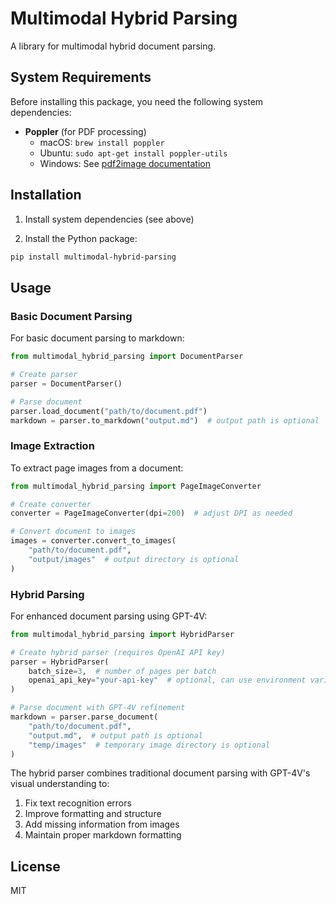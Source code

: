 # Multimodal Hybrid Parsing

A library for multimodal hybrid document parsing.

## System Requirements

Before installing this package, you need the following system dependencies:

- **Poppler** (for PDF processing)
  - macOS: `brew install poppler`
  - Ubuntu: `sudo apt-get install poppler-utils`
  - Windows: See [pdf2image documentation](https://github.com/Belval/pdf2image#windows)

## Installation

1. Install system dependencies (see above)

2. Install the Python package:
```bash
pip install multimodal-hybrid-parsing
```

## Usage

### Basic Document Parsing

For basic document parsing to markdown:

```python
from multimodal_hybrid_parsing import DocumentParser

# Create parser
parser = DocumentParser()

# Parse document
parser.load_document("path/to/document.pdf")
markdown = parser.to_markdown("output.md")  # output path is optional
```

### Image Extraction

To extract page images from a document:

```python
from multimodal_hybrid_parsing import PageImageConverter

# Create converter
converter = PageImageConverter(dpi=200)  # adjust DPI as needed

# Convert document to images
images = converter.convert_to_images(
    "path/to/document.pdf",
    "output/images"  # output directory is optional
)
```

### Hybrid Parsing

For enhanced document parsing using GPT-4V:

```python
from multimodal_hybrid_parsing import HybridParser

# Create hybrid parser (requires OpenAI API key)
parser = HybridParser(
    batch_size=3,  # number of pages per batch
    openai_api_key="your-api-key"  # optional, can use environment variable
)

# Parse document with GPT-4V refinement
markdown = parser.parse_document(
    "path/to/document.pdf",
    "output.md",  # output path is optional
    "temp/images"  # temporary image directory is optional
)
```

The hybrid parser combines traditional document parsing with GPT-4V's visual understanding to:
1. Fix text recognition errors
2. Improve formatting and structure
3. Add missing information from images
4. Maintain proper markdown formatting

## License

MIT
